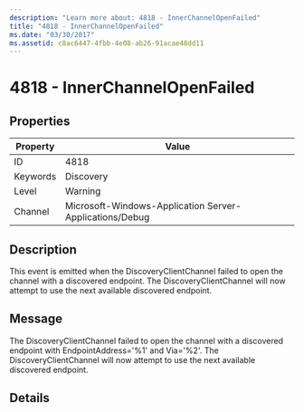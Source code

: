 ```yaml
---
description: "Learn more about: 4818 - InnerChannelOpenFailed"
title: "4818 - InnerChannelOpenFailed"
ms.date: "03/30/2017"
ms.assetid: c8ac6447-4fbb-4e08-ab26-91acae48dd11
---
```

# 4818 - InnerChannelOpenFailed

## Properties

| Property | Value |
| - | - |
|ID|4818|  
|Keywords|Discovery|  
|Level|Warning|  
|Channel|Microsoft-Windows-Application Server-Applications/Debug|  
  
## Description  

 This event is emitted when the DiscoveryClientChannel failed to open the channel with a discovered endpoint. The DiscoveryClientChannel will now attempt to use the next available discovered endpoint.  
  
## Message  

 The DiscoveryClientChannel failed to open the channel with a discovered endpoint with EndpointAddress='%1' and Via='%2'. The DiscoveryClientChannel will now attempt to use the next available discovered endpoint.  
  
## Details
